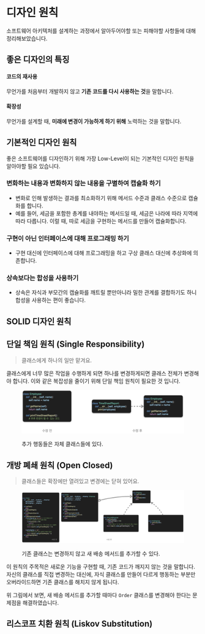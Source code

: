 # 디자인 원칙

소프트웨어 아키텍처를 설계하는 과정에서 알아두어야할 또는 피해야할 사항들에 대해 정리해보았습니다.

## 좋은 디자인의 특징

#### 코드의 재사용

무언가를 처음부터 개발하지 않고 **기존 코드를 다시 사용하는 것**을 말합니다.

#### 확장성

무언가를 설계할 때, **미래에 변경이 가능하게 하기 위해** 노력하는 것을 말합니다.

## 기본적인 디자인 원칙

좋은 소프트웨어를 디자인하기 위해 가장 Low-Level이 되는 기본적인 디자인 원칙을 알아야할 필요 있습니다.

### 변화하는 내용과 변화하지 않는 내용을 구별하여 캡슐화 하기

* 변화로 인해 발생하는 결과를 최소화하기 위해 메서드 수준과 클래스 수준으로 캡슐화를 합니다.
* 예를 들어, 세금을 포함한 총계를 내야하는 메서드일 때, 세금은 나라에 따라 지역에따라 다릅니다. 이럴 때, 따로 세금을 구현하는 메서드를 만들어 캡슐화합니다.

### 구현이 아닌 인터페이스에 대해 프로그래밍 하기

* 구현 대신에 인터페이스에 대해 프로그래밍을 하고 구상 클래스 대신에 추상화에 의존합니다.

### 상속보다는 합성을 사용하기

* 상속은 자식과 부모간의 캡슐화를 깨트릴 뿐만아니라 밀한 관계를 결합하기도 하니 합성을 사용하는 편이 좋습니다.

## SOLID 디자인 원칙

## 단일 책임 원칙 (Single Responsibility)

> 클래스에게 하나의 일만 맡겨요.

클래스에게 너무 많은 작업을 수행하게 되면 하나를 변경하게되면 클래스 전체가 변경해야 합니다. 이와 같은 복잡성을 줄이기 위해 단일 책임 원칙이 필요한 것 입니다.

<figure><img src="../.gitbook/assets/image (9) (1).png" alt=""><figcaption><p>추가 행동들은 자체 클래스들에 있다.</p></figcaption></figure>

## 개방 폐쇄 원칙 (Open Closed)

> 클래스들은 확장에만 열려있고 변경에는 닫혀 있어요.

<figure><img src="../.gitbook/assets/image (7) (2).png" alt="" width="563"><figcaption><p>기존 클래스는 변경하지 않고 새 배송 메서드를 추가할 수 있다.</p></figcaption></figure>

이 원칙의 주목적은 새로운 기능을 구현할 때, 기존 코드가 깨지지 않는 것을 말합니다. 자신의 클래스를 직접 변경하는 대신에, 자식 클래스를 만들어 다르게 행동하는 부분만 오버라이드하면 기존 클래스를 해치지 않게 됩니다.

위 그림에서 보면, 새 배송 메서드를 추가할 때마다 `Order` 클래스를 변경해야 한다는 문제점을 해결하였습니다.

## 리스코프 치환 원칙 (Liskov Substitution)

